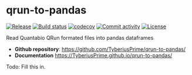 # qrun-to-pandas

[![Release](https://img.shields.io/github/v/release/TyberiusPrime/qrun-to-pandas)](https://img.shields.io/github/v/release/TyberiusPrime/qrun-to-pandas)
[![Build status](https://img.shields.io/github/actions/workflow/status/TyberiusPrime/qrun-to-pandas/main.yml?branch=main)](https://github.com/TyberiusPrime/qrun-to-pandas/actions/workflows/main.yml?query=branch%3Amain)
[![codecov](https://codecov.io/gh/TyberiusPrime/qrun-to-pandas/branch/main/graph/badge.svg)](https://codecov.io/gh/TyberiusPrime/qrun-to-pandas)
[![Commit activity](https://img.shields.io/github/commit-activity/m/TyberiusPrime/qrun-to-pandas)](https://img.shields.io/github/commit-activity/m/TyberiusPrime/qrun-to-pandas)
[![License](https://img.shields.io/github/license/TyberiusPrime/qrun-to-pandas)](https://img.shields.io/github/license/TyberiusPrime/qrun-to-pandas)

Read Quantabio QRun formated files into pandas dataframes

- **Github repository**: <https://github.com/TyberiusPrime/qrun-to-pandas/>
- **Documentation** <https://TyberiusPrime.github.io/qrun-to-pandas/>



Todo: Fill this in.
